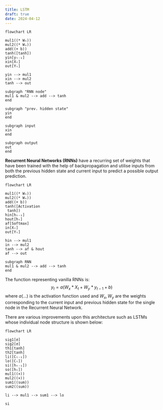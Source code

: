 ```yaml
---
title: LSTM
draft: true
date: 2024-04-12
---
```


```mermaid
flowchart LR

mul1((* Wₕ))
mul2((* Wₓ))
add((+ b))
tanh([tanh])
yin[yₜ₋₁]
xin[Xₜ]
out[Yₜ]

yin --> mul1
xin --> mul2
tanh --> out

subgraph "RNN node"
mul1 & mul2 --> add --> tanh
end

subgraph "prev. hidden state"
yin
end

subgraph input
xin
end

subgraph output
out
end

```

**Recurrent Neural Networks (RNNs)** have a recurring set of weights that have been trained with the help of backpropagation and utilise inputs from both the previous hidden state and current input to predict a possible output prediction.

```mermaid
flowchart LR

mul1((* Wₕ))
mul2((* Wₓ))
add((+ b))
tanh([Activation
 tanh])
hin[hₜ₋₁]
hout[hₜ]
af[Softmax]
in[Xₜ]
out[Yₜ]

hin --> mul1
in --> mul2
tanh --> af & hout
af --> out

subgraph RNN
mul1 & mul2 --> add --> tanh
end

```
The function representing vanilla RNNs is:
$$
y_t = a \left(W_x*X_t + W_y * y_{t-1} + b \right)
$$
where $a(\dots)$ is the activation function used and $W_x, W_y$ are the weights corresponding to the current input and previous hidden state for the single node in the Recurrent Neural Network.

There are various improvements upon this architecture such as LSTMs whose individual node structure is shown below: 

```mermaid
flowchart LR

sig1[σ]
sig2[σ]
th1[tanh]
th2[tanh]
li([Cₜ₋₁])
lo([Cₜ])
si([hₜ₋₁])
so([hₜ])
mul1((×))
mul2((×))
sum1((sum))
sum2((sum))

li --> mul1 --> sum1 --> lo

si 


```
